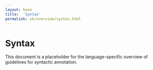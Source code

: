 ```yaml
---
layout: base
title:  'Syntax'
permalink: uk/overview/syntax.html
---
```


# Syntax

This document is a placeholder for the language-specific overview of
guidelines for syntactic annotation.
